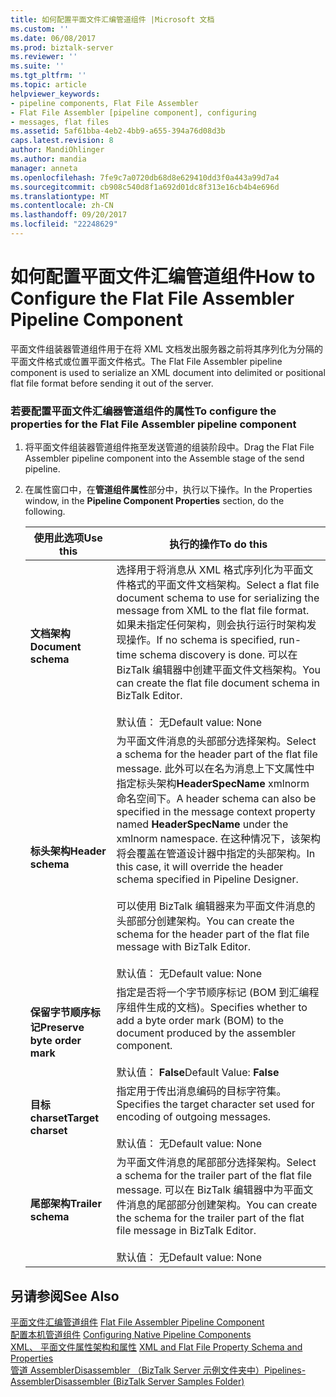 ```yaml
---
title: 如何配置平面文件汇编管道组件 |Microsoft 文档
ms.custom: ''
ms.date: 06/08/2017
ms.prod: biztalk-server
ms.reviewer: ''
ms.suite: ''
ms.tgt_pltfrm: ''
ms.topic: article
helpviewer_keywords:
- pipeline components, Flat File Assembler
- Flat File Assembler [pipeline component], configuring
- messages, flat files
ms.assetid: 5af61bba-4eb2-4bb9-a655-394a76d08d3b
caps.latest.revision: 8
author: MandiOhlinger
ms.author: mandia
manager: anneta
ms.openlocfilehash: 7fe9c7a0720db68d8e629410dd3f0a443a99d7a4
ms.sourcegitcommit: cb908c540d8f1a692d01dc8f313e16cb4b4e696d
ms.translationtype: MT
ms.contentlocale: zh-CN
ms.lasthandoff: 09/20/2017
ms.locfileid: "22248629"
---
```

# <a name="how-to-configure-the-flat-file-assembler-pipeline-component"></a><span data-ttu-id="7645e-102">如何配置平面文件汇编管道组件</span><span class="sxs-lookup"><span data-stu-id="7645e-102">How to Configure the Flat File Assembler Pipeline Component</span></span>
<span data-ttu-id="7645e-103">平面文件组装器管道组件用于在将 XML 文档发出服务器之前将其序列化为分隔的平面文件格式或位置平面文件格式。</span><span class="sxs-lookup"><span data-stu-id="7645e-103">The Flat File Assembler pipeline component is used to serialize an XML document into delimited or positional flat file format before sending it out of the server.</span></span>  
  
### <a name="to-configure-the-properties-for-the-flat-file-assembler-pipeline-component"></a><span data-ttu-id="7645e-104">若要配置平面文件汇编器管道组件的属性</span><span class="sxs-lookup"><span data-stu-id="7645e-104">To configure the properties for the Flat File Assembler pipeline component</span></span>  
  
1.  <span data-ttu-id="7645e-105">将平面文件组装器管道组件拖至发送管道的组装阶段中。</span><span class="sxs-lookup"><span data-stu-id="7645e-105">Drag the Flat File Assembler pipeline component into the Assemble stage of the send pipeline.</span></span>  
  
2.  <span data-ttu-id="7645e-106">在属性窗口中，在**管道组件属性**部分中，执行以下操作。</span><span class="sxs-lookup"><span data-stu-id="7645e-106">In the Properties window, in the **Pipeline Component Properties** section, do the following.</span></span>  
  
    |<span data-ttu-id="7645e-107">使用此选项</span><span class="sxs-lookup"><span data-stu-id="7645e-107">Use this</span></span>|<span data-ttu-id="7645e-108">执行的操作</span><span class="sxs-lookup"><span data-stu-id="7645e-108">To do this</span></span>|  
    |--------------|----------------|  
    |<span data-ttu-id="7645e-109">**文档架构**</span><span class="sxs-lookup"><span data-stu-id="7645e-109">**Document schema**</span></span>|<span data-ttu-id="7645e-110">选择用于将消息从 XML 格式序列化为平面文件格式的平面文件文档架构。</span><span class="sxs-lookup"><span data-stu-id="7645e-110">Select a flat file document schema to use for serializing the message from XML to the flat file format.</span></span> <span data-ttu-id="7645e-111">如果未指定任何架构，则会执行运行时架构发现操作。</span><span class="sxs-lookup"><span data-stu-id="7645e-111">If no schema is specified, run-time schema discovery is done.</span></span> <span data-ttu-id="7645e-112">可以在 BizTalk 编辑器中创建平面文件文档架构。</span><span class="sxs-lookup"><span data-stu-id="7645e-112">You can create the flat file document schema in BizTalk Editor.</span></span><br /><br /> <span data-ttu-id="7645e-113">默认值： 无</span><span class="sxs-lookup"><span data-stu-id="7645e-113">Default value: None</span></span>|  
    |<span data-ttu-id="7645e-114">**标头架构**</span><span class="sxs-lookup"><span data-stu-id="7645e-114">**Header schema**</span></span>|<span data-ttu-id="7645e-115">为平面文件消息的头部部分选择架构。</span><span class="sxs-lookup"><span data-stu-id="7645e-115">Select a schema for the header part of the flat file message.</span></span> <span data-ttu-id="7645e-116">此外可以在名为消息上下文属性中指定标头架构**HeaderSpecName** xmlnorm 命名空间下。</span><span class="sxs-lookup"><span data-stu-id="7645e-116">A header schema can also be specified in the message context property named **HeaderSpecName** under the xmlnorm namespace.</span></span> <span data-ttu-id="7645e-117">在这种情况下，该架构将会覆盖在管道设计器中指定的头部架构。</span><span class="sxs-lookup"><span data-stu-id="7645e-117">In this case, it will override the header schema specified in Pipeline Designer.</span></span><br /><br /> <span data-ttu-id="7645e-118">可以使用 BizTalk 编辑器来为平面文件消息的头部部分创建架构。</span><span class="sxs-lookup"><span data-stu-id="7645e-118">You can create the schema for the header part of the flat file message with BizTalk Editor.</span></span><br /><br /> <span data-ttu-id="7645e-119">默认值： 无</span><span class="sxs-lookup"><span data-stu-id="7645e-119">Default value: None</span></span>|  
    |<span data-ttu-id="7645e-120">**保留字节顺序标记**</span><span class="sxs-lookup"><span data-stu-id="7645e-120">**Preserve byte order mark**</span></span>|<span data-ttu-id="7645e-121">指定是否将一个字节顺序标记 (BOM 到汇编程序组件生成的文档)。</span><span class="sxs-lookup"><span data-stu-id="7645e-121">Specifies whether to add a byte order mark (BOM) to the document produced by the assembler component.</span></span><br /><br /> <span data-ttu-id="7645e-122">默认值： **False**</span><span class="sxs-lookup"><span data-stu-id="7645e-122">Default Value: **False**</span></span>|  
    |<span data-ttu-id="7645e-123">**目标 charset**</span><span class="sxs-lookup"><span data-stu-id="7645e-123">**Target charset**</span></span>|<span data-ttu-id="7645e-124">指定用于传出消息编码的目标字符集。</span><span class="sxs-lookup"><span data-stu-id="7645e-124">Specifies the target character set used for encoding of outgoing messages.</span></span><br /><br /> <span data-ttu-id="7645e-125">默认值： 无</span><span class="sxs-lookup"><span data-stu-id="7645e-125">Default value: None</span></span>|  
    |<span data-ttu-id="7645e-126">**尾部架构**</span><span class="sxs-lookup"><span data-stu-id="7645e-126">**Trailer schema**</span></span>|<span data-ttu-id="7645e-127">为平面文件消息的尾部部分选择架构。</span><span class="sxs-lookup"><span data-stu-id="7645e-127">Select a schema for the trailer part of the flat file message.</span></span> <span data-ttu-id="7645e-128">可以在 BizTalk 编辑器中为平面文件消息的尾部部分创建架构。</span><span class="sxs-lookup"><span data-stu-id="7645e-128">You can create the schema for the trailer part of the flat file message in BizTalk Editor.</span></span><br /><br /> <span data-ttu-id="7645e-129">默认值： 无</span><span class="sxs-lookup"><span data-stu-id="7645e-129">Default value: None</span></span>|  
  
## <a name="see-also"></a><span data-ttu-id="7645e-130">另请参阅</span><span class="sxs-lookup"><span data-stu-id="7645e-130">See Also</span></span>  
 <span data-ttu-id="7645e-131">[平面文件汇编管道组件](../core/flat-file-assembler-pipeline-component.md) </span><span class="sxs-lookup"><span data-stu-id="7645e-131">[Flat File Assembler Pipeline Component](../core/flat-file-assembler-pipeline-component.md) </span></span>  
 <span data-ttu-id="7645e-132">[配置本机管道组件](../core/configuring-native-pipeline-components.md) </span><span class="sxs-lookup"><span data-stu-id="7645e-132">[Configuring Native Pipeline Components](../core/configuring-native-pipeline-components.md) </span></span>  
 <span data-ttu-id="7645e-133">[XML、 平面文件属性架构和属性](../core/xml-and-flat-file-property-schema-and-properties.md) </span><span class="sxs-lookup"><span data-stu-id="7645e-133">[XML and Flat File Property Schema and Properties](../core/xml-and-flat-file-property-schema-and-properties.md) </span></span>  
 [<span data-ttu-id="7645e-134">管道 AssemblerDisassembler （BizTalk Server 示例文件夹中）</span><span class="sxs-lookup"><span data-stu-id="7645e-134">Pipelines-AssemblerDisassembler (BizTalk Server Samples Folder)</span></span>](../core/pipelines-assemblerdisassembler-biztalk-server-samples-folder.md)
